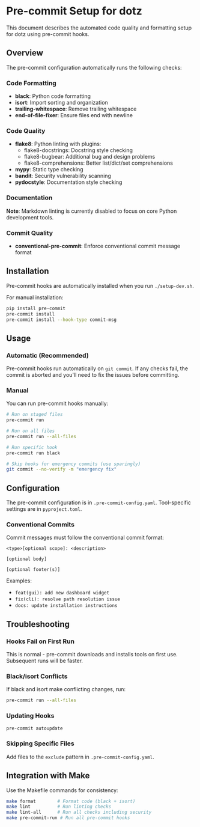 # Pre-commit Setup for dotz

This document describes the automated code quality and formatting setup for dotz using pre-commit hooks.

## Overview

The pre-commit configuration automatically runs the following checks:

### Code Formatting

- **black**: Python code formatting
- **isort**: Import sorting and organization
- **trailing-whitespace**: Remove trailing whitespace
- **end-of-file-fixer**: Ensure files end with newline

### Code Quality

- **flake8**: Python linting with plugins:
  - flake8-docstrings: Docstring style checking
  - flake8-bugbear: Additional bug and design problems
  - flake8-comprehensions: Better list/dict/set comprehensions
- **mypy**: Static type checking
- **bandit**: Security vulnerability scanning
- **pydocstyle**: Documentation style checking

### Documentation

**Note**: Markdown linting is currently disabled to focus on core Python development tools.

### Commit Quality

- **conventional-pre-commit**: Enforce conventional commit message format

## Installation

Pre-commit hooks are automatically installed when you run `./setup-dev.sh`.

For manual installation:

```bash
pip install pre-commit
pre-commit install
pre-commit install --hook-type commit-msg
```

## Usage

### Automatic (Recommended)

Pre-commit hooks run automatically on `git commit`. If any checks fail, the commit is aborted and you'll need to fix the issues before committing.

### Manual

You can run pre-commit hooks manually:

```bash
# Run on staged files
pre-commit run

# Run on all files
pre-commit run --all-files

# Run specific hook
pre-commit run black

# Skip hooks for emergency commits (use sparingly)
git commit --no-verify -m "emergency fix"
```

## Configuration

The pre-commit configuration is in `.pre-commit-config.yaml`. Tool-specific settings are in `pyproject.toml`.

### Conventional Commits

Commit messages must follow the conventional commit format:

```text
<type>[optional scope]: <description>

[optional body]

[optional footer(s)]
```

Examples:

- `feat(gui): add new dashboard widget`
- `fix(cli): resolve path resolution issue`
- `docs: update installation instructions`

## Troubleshooting

### Hooks Fail on First Run

This is normal - pre-commit downloads and installs tools on first use. Subsequent runs will be faster.

### Black/isort Conflicts

If black and isort make conflicting changes, run:

```bash
pre-commit run --all-files
```

### Updating Hooks

```bash
pre-commit autoupdate
```

### Skipping Specific Files

Add files to the `exclude` pattern in `.pre-commit-config.yaml`.

## Integration with Make

Use the Makefile commands for consistency:

```bash
make format        # Format code (black + isort)
make lint          # Run linting checks
make lint-all      # Run all checks including security
make pre-commit-run # Run all pre-commit hooks
```
